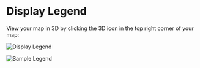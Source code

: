 # Display Legend
View your map in 3D by clicking the 3D icon in the top right corner of your map:

![Display Legend](https://d1a3f4spazzrp4.cloudfront.net/kepler.gl/documentation/image31.png "Display Legend")

![Sample Legend](https://d1a3f4spazzrp4.cloudfront.net/kepler.gl/documentation/image14.png "Sample Legend")
